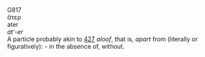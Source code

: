G817  
ἄτερ  
ater  
*at‘-er*  
A particle probably akin to [427](g0427) *aloof*, that is, *apart* from
(literally or figuratively): - in the absence of, without.  
